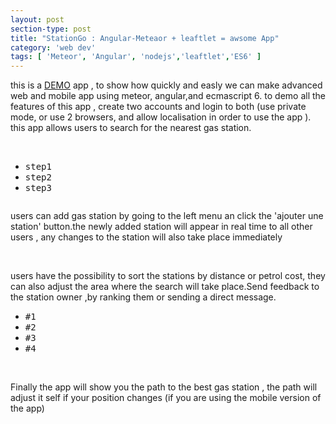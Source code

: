 ```yaml
---
layout: post
section-type: post
title: "StationGo : Angular-Meteaor + leaftlet = awsome App"
category: 'web dev'
tags: [ 'Meteor', 'Angular', 'nodejs','leaftlet','ES6' ]
---
```

<div class="row">
<div class="col-sm-7 col-lg-7">
<p class="lead">
this is a <a target="_blank" href='http://stationgo.herokuapp.com'><span class='glyphicon glyphicon-cog'></span>DEMO</a> app , to show how quickly and easly we can make advanced web and mobile app using meteor, angular,and ecmascript 6.
to demo all the features of this app , create two accounts and login to both (use private mode, or use 2 browsers, and allow localisation in order to use the app ).
this app allows users to search for the nearest gas station.
</p>
</div>
<div class="col-sm-5 col-lg-5">
<img class="img-responsive" src="/img/stationgo/img1.png" alt="">
</div>
</div>
<br>
<div class="row">
<div class="col-sm-5 col-lg-5">	
<ul  class="nav nav-pills">
		<li class="active">
            <kbd href="#1b" class="btn" data-toggle="tab">step1</kbd>
		</li>
		<li>
            <kbd href="#2b" class="btn" data-toggle="tab">step2</kbd>
		</li>
		<li>
            <kbd href="#3b" class="btn" data-toggle="tab">step3</kbd>
		</li>
</ul>
<div class="tab-content clearfix">
<div class="tab-pane active" id="1b">
<img class="img-responsive" src="/img/stationgo/img2.png" alt="">
</div>
<div class="tab-pane" id="2b">
<img class="img-responsive" src="/img/stationgo/img2-2.png" alt="">
</div>
<div class="tab-pane" id="3b">
<img class="img-responsive" src="/img/stationgo/img2-3.png" alt="">
</div>
</div>
</div>
<div class="col-sm-6 col-lg-6">
<p>
users can add gas station by going to the left menu an click the 'ajouter une station' button.the newly added station will appear in real time to all other users , any changes to the station will also take place immediately
</p>
</div>
</div>
<br>
<div class="row">
<div class="col-sm-7 col-lg-7">
<p class="lead">
users have the possibility to sort the stations by distance or petrol cost, they can also adjust the area where the search will take place.Send feedback to the station owner ,by ranking them or sending a direct message.
</p>
</div>
<div class="col-sm-5 col-lg-5">
<ul  class="nav nav-pills">
		<li class="active">
            <kbd href="#1b_1" class="btn" data-toggle="tab">#1</kbd>
		</li>
		<li>
            <kbd href="#2b_1" class="btn" data-toggle="tab">#2</kbd>
		</li>
		<li>
            <kbd href="#3b_1" class="btn" data-toggle="tab">#3</kbd>
		</li>
        <li>
            <kbd href="#4b_1" class="btn" data-toggle="tab">#4</kbd>
		</li>
</ul>
<div class="tab-content clearfix">
<div class="tab-pane active" id="1b_1">
<img class="img-responsive" src="/img/stationgo/img4.png" alt="">
</div>
<div class="tab-pane" id="2b_1">
<img class="img-responsive" src="/img/stationgo/img4-2.png" alt="">
</div>
<div class="tab-pane" id="3b_1">
<img class="img-responsive" src="/img/stationgo/img4-3.png" alt="">
</div>
<div class="tab-pane" id="4b_1">
<img class="img-responsive" src="/img/stationgo/img4-4.png" alt="">
</div>
</div>
</div>
</div>
<br>
<div class="row">
<div class="col-sm-5 col-lg-5">
<img class="img-responsive" src="/img/stationgo/img5.png" alt="">
</div>
<div class="col-sm-6 col-lg-6">
<p>
Finally the app will show you the path to the best gas station , the path will adjust it self if your position changes (if you are using the mobile version of the app)
</p>
</div>
</div>
<br>
